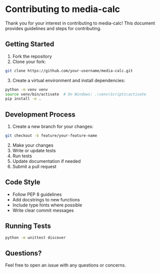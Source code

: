 # Contributing to media-calc

Thank you for your interest in contributing to media-calc! This document provides guidelines and steps for contributing.

## Getting Started

1. Fork the repository
2. Clone your fork:
```bash
git clone https://github.com/your-username/media-calc.git
```
3. Create a virtual environment and install dependencies:
```bash
python -m venv venv
source venv/bin/activate  # On Windows: .\venv\Scripts\activate
pip install -e .
```

## Development Process

1. Create a new branch for your changes:
```bash
git checkout -b feature/your-feature-name
```

2. Make your changes
3. Write or update tests
4. Run tests
5. Update documentation if needed
6. Submit a pull request

## Code Style

- Follow PEP 8 guidelines
- Add docstrings to new functions
- Include type hints where possible
- Write clear commit messages

## Running Tests

```bash
python -m unittest discover
```

## Questions?

Feel free to open an issue with any questions or concerns.
